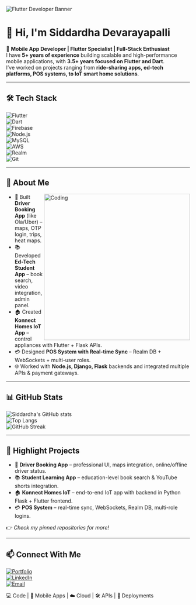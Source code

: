 <!-- Banner (replace link with your own banner image) -->
![Flutter Developer Banner]([https://raw.githubusercontent.com/SiddardhaD/SiddardhaD/main/assets/banner.png](https://github.com/SiddardhaD/SiddardhaD/blob/main/assets/github-header-banner.png))

# 👋 Hi, I'm Siddardha Devarayapalli  

🚀 **Mobile App Developer | Flutter Specialist | Full-Stack Enthusiast**  
I have **5+ years of experience** building scalable and high-performance mobile applications, with **3.5+ years focused on Flutter and Dart**.  
I’ve worked on projects ranging from **ride-sharing apps, ed-tech platforms, POS systems, to IoT smart home solutions**.  

---

## 🛠️ Tech Stack  

![Flutter](https://img.shields.io/badge/Flutter-02569B?style=for-the-badge&logo=flutter&logoColor=white)  
![Dart](https://img.shields.io/badge/Dart-0175C2?style=for-the-badge&logo=dart&logoColor=white)  
![Firebase](https://img.shields.io/badge/Firebase-FFCA28?style=for-the-badge&logo=firebase&logoColor=black)  
![Node.js](https://img.shields.io/badge/Node.js-339933?style=for-the-badge&logo=node.js&logoColor=white)  
![MySQL](https://img.shields.io/badge/MySQL-4479A1?style=for-the-badge&logo=mysql&logoColor=white)  
![AWS](https://img.shields.io/badge/AWS-232F3E?style=for-the-badge&logo=amazonaws&logoColor=white)  
![Realm](https://img.shields.io/badge/Realm-39477F?style=for-the-badge&logo=realm&logoColor=white)  
![Git](https://img.shields.io/badge/Git-F05032?style=for-the-badge&logo=git&logoColor=white)  

---

## 🤖 About Me  

<img align="right" alt="Coding" width="400" src="https://raw.githubusercontent.com/abhisheknaiidu/abhisheknaiidu/master/code.gif" />

- 🚖 Built **Driver Booking App** (like Ola/Uber) – maps, OTP login, trips, heat maps.  
- 📚 Developed **Ed-Tech Student App** – book search, video integration, admin panel.  
- 🏠 Created **Konnect Homes IoT App** – control appliances with Flutter + Flask APIs.  
- 💳 Designed **POS System with Real-time Sync** – Realm DB + WebSockets + multi-user roles.  
- 🌐 Worked with **Node.js, Django, Flask** backends and integrated multiple APIs & payment gateways.  

---

## 📊 GitHub Stats  

![Siddardha's GitHub stats](https://github-readme-stats.vercel.app/api?username=SiddardhaD&show_icons=true&theme=tokyonight)  
![Top Langs](https://github-readme-stats.vercel.app/api/top-langs/?username=SiddardhaD&layout=compact&theme=tokyonight)  
![GitHub Streak](https://github-readme-streak-stats.herokuapp.com/?user=SiddardhaD&theme=tokyonight)  

---

## 🌟 Highlight Projects  

- 🚖 **Driver Booking App** – professional UI, maps integration, online/offline driver status.  
- 📚 **Student Learning App** – education-level book search & YouTube shorts integration.  
- 🏠 **Konnect Homes IoT** – end-to-end IoT app with backend in Python Flask + Flutter frontend.  
- 💳 **POS System** – real-time sync, WebSockets, Realm DB, multi-role logins.  

👉 *Check my pinned repositories for more!*  

---

## 📫 Connect With Me  

[![Portfolio](https://img.shields.io/badge/Portfolio-000?style=for-the-badge&logo=vercel&logoColor=white)](https://aritaa.in)  
[![LinkedIn](https://img.shields.io/badge/LinkedIn-0A66C2?style=for-the-badge&logo=linkedin&logoColor=white)](https://www.linkedin.com/in/siddardhadevarayapalli)  
[![Email](https://img.shields.io/badge/Email-D14836?style=for-the-badge&logo=gmail&logoColor=white)](mailto:yourmail@example.com)  

💻 Code | 📱 Mobile Apps | ☁️ Cloud | 🛠️ APIs | 🚀 Deployments  
